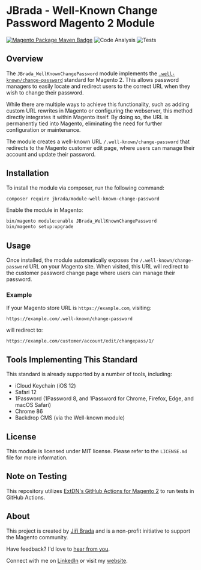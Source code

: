 # JBrada - Well-Known Change Password Magento 2 Module

[![Magento Package Maven Badge](https://package-maven.com/badge/jbrada/module-admin-document-product-links?style=plastic)](https://package-maven.com/jbrada/module-admin-document-product-links)
![Code Analysis](https://github.com/jbrada/module-well-known-change-password/actions/workflows/code-analysis.yml/badge.svg)
![Tests](https://github.com/jbrada/module-well-known-change-password/actions/workflows/tests.yml/badge.svg)

## Overview

The `JBrada_WellKnownChangePassword` module implements the [`.well-known/change-password`](https://wicg.github.io/change-password-url/) standard for Magento 2. This allows password managers to easily locate and redirect users to the correct URL when they wish to change their password.

While there are multiple ways to achieve this functionality, such as adding custom URL rewrites in Magento or configuring the webserver, this method directly integrates it within Magento itself. By doing so, the URL is permanently tied into Magento, eliminating the need for further configuration or maintenance.

The module creates a well-known URL `/.well-known/change-password` that redirects to the Magento customer edit page, where users can manage their account and update their password.

## Installation

To install the module via composer, run the following command:

```bash
composer require jbrada/module-well-known-change-password
```

Enable the module in Magento:

```bash
bin/magento module:enable JBrada_WellKnownChangePassword
bin/magento setup:upgrade
```

## Usage

Once installed, the module automatically exposes the `/.well-known/change-password` URL on your Magento site. When visited, this URL will redirect to the customer password change page where users can manage their password.

### Example

If your Magento store URL is `https://example.com`, visiting:

```
https://example.com/.well-known/change-password
```

will redirect to:

```
https://example.com/customer/account/edit/changepass/1/
```

## Tools Implementing This Standard

This standard is already supported by a number of tools, including:

- iCloud Keychain (iOS 12)
- Safari 12
- 1Password (1Password 8, and 1Password for Chrome, Firefox, Edge, and macOS Safari)
- Chrome 86
- Backdrop CMS (via the Well-known module)

## License

This module is licensed under MIT license. Please refer to the `LICENSE.md` file for more information.

## Note on Testing

This repository utilizes [ExtDN's GitHub Actions for Magento 2](https://github.com/extdn/github-actions-m2) to run tests in GitHub Actions.

## About

This project is created by [Jiří Brada](https://jbrada.cz) and is a non-profit initiative to support the Magento community. 

Have feedback? I'd love to [hear from you](mailto:jiri@jbrada.cz).

Connect with me on [LinkedIn](https://www.linkedin.com/in/jbrada) or visit my [website](https://jbrada.cz).
